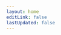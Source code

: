 ```yaml
---
layout: home
editLink: false
lastUpdated: false
---
```


<main>
  <Timeline :timelineData="timelineData" mode="center" lineStyle="dashed">
    <!-- <template #dot="{ index }">
    </template> -->
  </Timeline>
</main>

<script setup lang="ts">
import { onMounted, ref } from 'vue'
import { Timeline } from 'vue-amazing-ui'
import { fetchReleaseTagArray } from '../.vitepress/script/fetchReleaseTag.ts'
// import gsap  from 'gsap'
// import { ScrollTrigger } from 'gsap/dist/ScrollTrigger'

onMounted(() => {
  initView()
})

let timelineData = ref([
  {
    desc: '初始化 2023-12-07',
    color: 'green'
  },
  {
    desc: '正式开始建档 2023-12-08',
    color: 'green'
  },
  // {
  //   desc: 'Technical testing 2023-05-24',
  //   color: 'blue', 'green', 'gray'
  // },
])
const initView = async() => {
  const res = await fetchReleaseTagArray()
  const resMap = res.reverse().map(li => {
    return {
      desc: `${li.body} ${li.created_at.split('T')[0]}`,
      color: 'green'
    }
  })
  timelineData.value.push(...resMap)
}
</script>

<style scoped lang="scss">
.box {
  width: 60px;
  height: 60px;
  background: linear-gradient( 114.41deg, #0ae448 20.74%, #abff84 65.5% );
}

:deep(.m-spin-content) {
  width: 100%;
}
:deep(.m-timeline-item) {
  padding-bottom: 66px !important;
}
</style>
